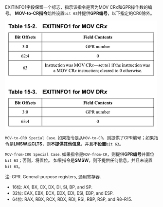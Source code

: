 
EXITINFO1字段保留一个标志，指示该指令是否为MOV CRx和GPR操作数的编号。 **MOV-to-CR指令**始终设置`bit 63`并提供**GPR编号**，以下指定的CR0除外。

![2020-09-17-22-09-00.png](./images/2020-09-17-22-09-00.png)

`MOV-to-CR0 Special Case`. 如果指令是从`MOV-to-CR`，则提供了GPR编号；如果指令是**LMSW**或**CLTS**，则**不提供其他信息**，并且**不设置**`bit 63`。

`MOV-from-CR0 Special Case`. 如果指令是`MOV-from-CR`，则提供**GPR编号**并置位`bit 63`；否则，将置位。 如果指令是**SMSW**，则不提供任何信息，并且未设置 `bit 63`。

注: GPR. General-purpose registers, 通用寄存器. 
* 16位: AX, BX, CX, DX, DI, SI, BP, and SP. 
* 32位: EAX, EBX, ECX, EDX, EDI, ESI, EBP, and ESP. 
* 64位: RAX, RBX, RCX, RDX, RDI, RSI, RBP, RSP, and R8–R15.